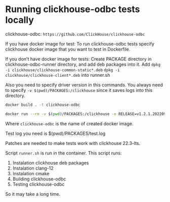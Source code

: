 # Running clickhouse-odbc tests locally

clickhouse-odbc: `https://github.com/ClickHouse/clickhouse-odbc`

If you have docker image for test:
    To run clickhouse-odbc tests specify clickhouse docker image that you want to test in Dockerfile.
    
If you don't have docker image for tests:
    Create PACKAGE directory in clickhouse-odbc-runner directory, and add deb packages into it.
    Add `dpkg -i clickhouse/clickhouse-common-static*.deb`
        `dpkg -i clickhouse/clickhouse-client*.deb` into runner.sh
        
Also you need to specify driver version in this commands.
You always need to specify `-v $(pwd)/PACKAGES:/clickhouse` since it saves logs into this directory.

```bash
docker build . -t clickhouse-odbc

docker run --rm -v $(pwd)/PACKAGES:/clickhouse -e RELEASE=v1.2.1.20220905 clickhouse-odbc
```

Where `clickhouse-odbc` is the name of created docker image.


Test log you need is $(pwd)/PACKAGES/test.log

Patches are needed to make tests work with clickhouse 22.3-lts.

Script `runner.sh` is run in the container.
This script runs:
1. Instalation clickhouse deb packages
2. Instalation clang-12
3. Instalation cmake
4. Building clickhouse-odbc
5. Testing clickhouse-odbc

So it may take a long time.


